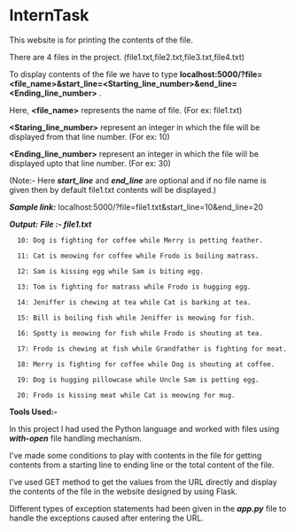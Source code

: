 # InternTask
This website is for printing the contents of the file.

There are 4 files in the project. (file1.txt,file2.txt,file3.txt,file4.txt)

To display contents of the file we have to type **localhost:5000/?file=<file_name>&start_line=<Starting_line_number>&end_line=<Ending_line_number>** .


Here,
  **<file_name>** represents the name of file. (For ex: file1.txt)
  
  **<Staring_line_number>** represent an integer in which the file will be displayed from that line number. (For ex: 10)
  
  **<Ending_line_number>** represent an integer in which the file will be displayed upto that line number. (For ex: 30)
  
  (Note:- Here ***start_line*** and ***end_line*** are optional and if no file name is given then by default file1.txt contents will be displayed.)
  
  
  ***Sample link:***
    localhost:5000/?file=file1.txt&start_line=10&end_line=20
    
  ***Output:***
    ***File :- file1.txt***
    
      10: Dog is fighting for coffee while Merry is petting feather.
      
      11: Cat is meowing for coffee while Frodo is boiling matrass.
      
      12: Sam is kissing egg while Sam is biting egg.
      
      13: Tom is fighting for matrass while Frodo is hugging egg.
      
      14: Jeniffer is chewing at tea while Cat is barking at tea.
      
      15: Bill is boiling fish while Jeniffer is meowing for fish.
      
      16: Spotty is meowing for fish while Frodo is shouting at tea.
      
      17: Frodo is chewing at fish while Grandfather is fighting for meat.
      
      18: Merry is fighting for coffee while Dog is shouting at coffee.
      
      19: Dog is hugging pillowcase while Uncle Sam is petting egg.
      
      20: Frodo is kissing meat while Cat is meowing for mug.
      
      

**Tools Used:-**


 In this project I had used the Python language and worked with files using ***with-open*** file handling mechanism.
 
 I've made some conditions to play with contents in the file for getting contents from a starting line to ending line or the total content of the file.
 
 I've used GET method to get the values from the URL directly and display the contents of the file in the website designed by using Flask.
 
 Different types of exception statements had been given in the ***app.py*** file to handle the exceptions caused after entering the URL.
 
 
